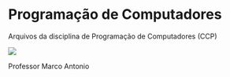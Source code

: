 # Programação de Computadores
 Arquivos da disciplina de Programação de Computadores (CCP)
 
![](http://dwebkit.esy.es/repositorio/python-logo-3.6.gif)

Professor Marco Antonio
